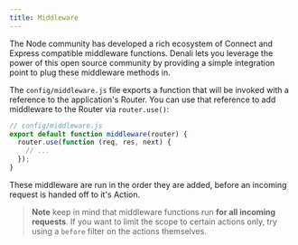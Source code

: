 ```yaml
---
title: Middleware
---
```


The Node community has developed a rich ecosystem of Connect and Express
compatible middleware functions. Denali lets you leverage the power of this open
source community by providing a simple integration point to plug these
middleware methods in.

The `config/middleware.js` file exports a function that will be invoked with a
reference to the application's Router. You can use that reference to add
middleware to the Router via `router.use()`:

```js
// config/middleware.js
export default function middleware(router) {
  router.use(function (req, res, next) {
    // ...
  });
}
```

These middleware are run in the order they are added, before an incoming request
is handed off to it's Action.

> **Note** keep in mind that middleware functions run **for all incoming
> requests**. If you want to limit the scope to certain actions only, try using
> a `before` filter on the actions themselves.
